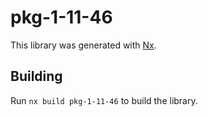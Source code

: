 # pkg-1-11-46

This library was generated with [Nx](https://nx.dev).

## Building

Run `nx build pkg-1-11-46` to build the library.
